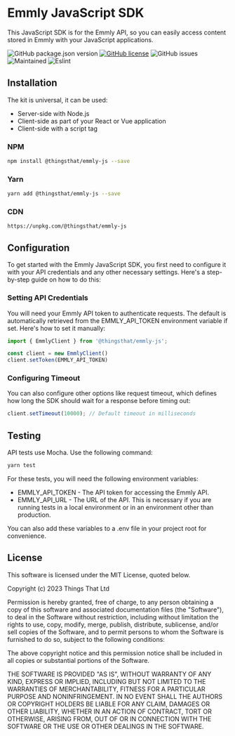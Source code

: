 # Emmly JavaScript SDK

This JavaScript SDK is for the Emmly API, so you can easily access content stored in Emmly with your JavaScript applications.

![GitHub package.json version](https://img.shields.io/github/package-json/v/thingsthat/emmly-js) [![GitHub license](https://img.shields.io/github/license/thingsthat/emmly-js)](https://github.com/thingsthat/emmly-js/blob/main/LICENCE) ![GitHub issues](https://img.shields.io/github/issues/thingsthat/emmly-js) ![Maintained](https://img.shields.io/badge/Maintained%3F-yes-green.svg) ![Eslint](https://img.shields.io/badge/eslint-3A33D1?style=for-the-badge&logo=eslint&logoColor=white)

## Installation

The kit is universal, it can be used:

* Server-side with Node.js
* Client-side as part of your React or Vue application
* Client-side with a script tag

### NPM

```sh
npm install @thingsthat/emmly-js --save
```

### Yarn

```sh
yarn add @thingsthat/emmly-js --save
```

### CDN

```
https://unpkg.com/@thingsthat/emmly-js
```

## Configuration

To get started with the Emmly JavaScript SDK, you first need to configure it with your API credentials and any other necessary settings. Here's a step-by-step guide on how to do this:

### Setting API Credentials

You will need your Emmly API token to authenticate requests. The default is automatically retrieved from the EMMLY_API_TOKEN environment variable if set. Here's how to set it manually:

```javascript
import { EmmlyClient } from '@thingsthat/emmly-js';

const client = new EmmlyClient()
client.setToken(EMMLY_API_TOKEN)
```

### Configuring Timeout

You can also configure other options like request timeout, which defines how long the SDK should wait for a response before timing out:

```javascript
client.setTimeout(10000); // Default timeout in milliseconds
```

## Testing

API tests use Mocha. Use the following command:

```sh
yarn test
```

For these tests, you will need the following environment variables:

* EMMLY_API_TOKEN - The API token for accessing the Emmly API.
* EMMLY_API_URL - The URL of the API. This is necessary if you are running tests in a local environment or in an environment other than production.

You can also add these variables to a .env file in your project root for convenience.

## License

This software is licensed under the MIT License, quoted below.

Copyright (c) 2023 Things That Ltd

Permission is hereby granted, free of charge, to any person obtaining a copy
of this software and associated documentation files (the "Software"), to deal
in the Software without restriction, including without limitation the rights
to use, copy, modify, merge, publish, distribute, sublicense, and/or sell
copies of the Software, and to permit persons to whom the Software is
furnished to do so, subject to the following conditions:

The above copyright notice and this permission notice shall be included in all
copies or substantial portions of the Software.

THE SOFTWARE IS PROVIDED "AS IS", WITHOUT WARRANTY OF ANY KIND, EXPRESS OR
IMPLIED, INCLUDING BUT NOT LIMITED TO THE WARRANTIES OF MERCHANTABILITY,
FITNESS FOR A PARTICULAR PURPOSE AND NONINFRINGEMENT. IN NO EVENT SHALL THE
AUTHORS OR COPYRIGHT HOLDERS BE LIABLE FOR ANY CLAIM, DAMAGES OR OTHER
LIABILITY, WHETHER IN AN ACTION OF CONTRACT, TORT OR OTHERWISE, ARISING FROM,
OUT OF OR IN CONNECTION WITH THE SOFTWARE OR THE USE OR OTHER DEALINGS IN THE
SOFTWARE.
